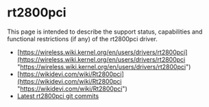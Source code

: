 # rt2800pci

This page is intended to describe the support status, capabilities and functional restrictions (if any) of the rt2800pci driver.

- [https://wireless.wiki.kernel.org/en/users/drivers/rt2800pci](https://wireless.wiki.kernel.org/en/users/drivers/rt2800pci "https://wireless.wiki.kernel.org/en/users/drivers/rt2800pci")
- [https://wikidevi.com/wiki/Rt2800pci](https://wikidevi.com/wiki/Rt2800pci "https://wikidevi.com/wiki/Rt2800pci")
- [Latest rt2800pci git commits](https://git.openwrt.org/?p=openwrt%2Fopenwrt.git&a=search&h=HEAD&st=commit&s=rt2800pci "https://git.openwrt.org/?p=openwrt%2Fopenwrt.git&a=search&h=HEAD&st=commit&s=rt2800pci")
